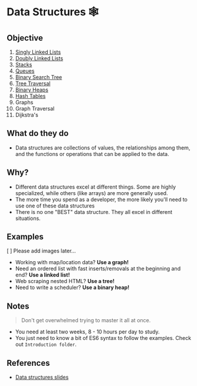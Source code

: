 # Data Structures 🕸

## Objective

1. [Singly Linked Lists](./singly-linked-list/README.md)
2. [Doubly Linked Lists](./doubly-linked-list/README.md)
3. [Stacks](./stacks/README.md)
4. [Queues](./queues/README.md)
5. [Binary Search Tree](./binary-search-tree/README.md)
6. [Tree Traversal](./binary-search-tree/tree-traversal.md)
7. [Binary Heaps](./binary-heaps/README.md)
8. [Hash Tables](./hash-table/README.md)
9. Graphs
10. Graph Traversal
11. Dijkstra's

## What do they do

- Data structures are collections of values, the relationships among them, and the functions or operations that can be applied to the data.

## Why?

- Different data structures excel at different things.  Some are highly specialized, while others (like arrays) are more generally used.
- The more time you spend as a developer, the more likely you'll need to use one of these data structures
- There is no one "BEST" data structure. They all excel in different situations.

## Examples
[ ] Please add images later...

- Working with map/location data? **Use a graph!**
- Need an ordered list with fast inserts/removals at the beginning and end? **Use a linked list!**
- Web scraping nested HTML? **Use a tree!**
- Need to write a scheduler? **Use a binary heap!**

## Notes

> Don't get overwhelmed trying to master it all at once.

- You need at least two weeks, 8 - 10 hours per day to study.
- You just need to know a bit of ES6 syntax to follow the examples. Check out `Introduction folder`.

## References

- [Data structures slides](https://cs.slides.com/colt_steele/es2015-class-syntax)

